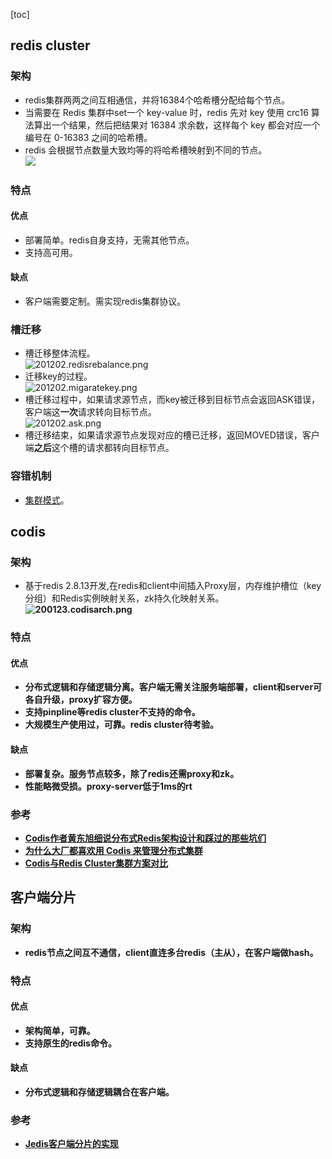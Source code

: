 [toc]
## redis cluster ##
### 架构 ###
- redis集群两两之间互相通信，并将16384个哈希槽分配给每个节点。
- 当需要在 Redis 集群中set一个 key-value 时，redis 先对 key 使用 crc16 算法算出一个结果，然后把结果对 16384 求余数，这样每个 key 都会对应一个编号在 0-16383 之间的哈希槽。
- redis 会根据节点数量大致均等的将哈希槽映射到不同的节点。<br>![](https://img-blog.csdn.net/20180404221833788?watermark/2/text/aHR0cHM6Ly9ibG9nLmNzZG4ubmV0L3FxXzQwMzY5ODI5/font/5a6L5L2T/fontsize/400/fill/I0JBQkFCMA==/dissolve/70)

### 特点 ###
#### 优点 ####
- 部署简单。redis自身支持，无需其他节点。
- 支持高可用。

#### 缺点 ####
- 客户端需要定制。需实现redis集群协议。

### 槽迁移 ###
- 槽迁移整体流程。<br>![201202.redisrebalance.png](https://img-blog.csdnimg.cn/20201229191731254.png)
- 迁移key的过程。<br>![201202.migaratekey.png](https://img-blog.csdnimg.cn/20201229191851982.png)
- 槽迁移过程中，如果请求源节点，而key被迁移到目标节点会返回ASK错误，客户端这**一次**请求转向目标节点。<br>![201202.ask.png](https://img-blog.csdnimg.cn/20201229191850954.png)
- 槽迁移结束，如果请求源节点发现对应的槽已迁移，返回MOVED错误，客户端**之后**这个槽的请求都转向目标节点。

### 容错机制 ###
- [集群模式](https://blog.csdn.net/qq_40369829/article/details/107948395)。

## codis ##
### 架构 ###
- 基于redis 2.8.13开发,在redis和client中间插入Proxy层，内存维护槽位（key分组）和Redis实例映射关系，zk持久化映射关系。<b>![200123.codisarch.png](https://img-blog.csdnimg.cn/20200123161018149.png)

### 特点 ###
#### 优点 ####
- 分布式逻辑和存储逻辑分离。客户端无需关注服务端部署，client和server可各自升级，proxy扩容方便。
- 支持pinpline等redis cluster不支持的命令。
- 大规模生产使用过，可靠。redis cluster待考验。

#### 缺点 ####
- 部署复杂。服务节点较多，除了redis还需proxy和zk。
- 性能略微受损。proxy-server低于1ms的rt

### 参考 ###
- [Codis作者黄东旭细说分布式Redis架构设计和踩过的那些坑们](https://www.open-open.com/lib/view/open1436360508098.html)
- [为什么大厂都喜欢用 Codis 来管理分布式集群](https://juejin.im/post/5c132b076fb9a04a08218eef)
- [Codis与Redis Cluster集群方案对比](https://blog.csdn.net/tiandao321/article/details/88353128)

## 客户端分片 ##
### 架构 ###
- redis节点之间互不通信，client直连多台redis（主从），在客户端做hash。

### 特点 ###
#### 优点 ####
- 架构简单，可靠。
- 支持原生的redis命令。

#### 缺点 ####
- 分布式逻辑和存储逻辑耦合在客户端。

### 参考 ###
- [Jedis客户端分片的实现](https://www.jianshu.com/p/af0ea8d61dda)